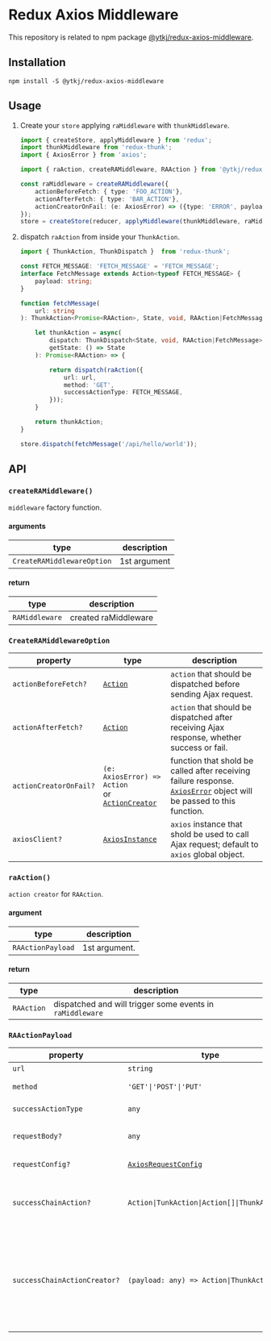 # Redux Axios Middleware

This repository is related to npm package [@ytkj/redux-axios-middleware](https://www.npmjs.com/package/@ytkj/redux-axios-middleware).

## Installation

`npm install -S @ytkj/redux-axios-middleware`

## Usage

1. Create your `store` applying `raMiddleware` with `thunkMiddleware`.
    ```typescript
    import { createStore, applyMiddleware } from 'redux';
    import thunkMiddleware from 'redux-thunk';
    import { AxiosError } from 'axios';

    import { raAction, createRAMiddleware, RAAction } from '@ytkj/redux-axios-middleware';

    const raMiddleware = createRAMiddleware({
        actionBeforeFetch: { type: 'FOO_ACTION'},
        actionAfterFetch: { type: 'BAR_ACTION'},
        actionCreatorOnFail: (e: AxiosError) => ({type: 'ERROR', payload: e.response.data}),
    });
    store = createStore(reducer, applyMiddleware(thunkMiddleware, raMiddleware));
    ```
2. dispatch `raAction` from inside your `ThunkAction`.
    ```typescript
    import { ThunkAction, ThunkDispatch }  from 'redux-thunk';

    const FETCH_MESSAGE: 'FETCH_MESSAGE' = 'FETCH_MESSAGE';
    interface FetchMessage extends Action<typeof FETCH_MESSAGE> {
        payload: string;
    }

    function fetchMessage(
        url: string
    ): ThunkAction<Promise<RAAction>, State, void, RAAction|FetchMessage> {

        let thunkAction = async(
            dispatch: ThunkDispatch<State, void, RAAction|FetchMessage>,
            getState: () => State
        ): Promise<RAAction> => {

            return dispatch(raAction({
                url: url,
                method: 'GET',
                successActionType: FETCH_MESSAGE,
            }));
        }

        return thunkAction;
    }

    store.dispatch(fetchMessage('/api/hello/world'));
    ```

## API

### `createRAMiddleware()`

`middleware` factory function.

#### arguments

|type|description|
|---|---|
|`CreateRAMiddlewareOption`|1st argument

#### return

|type|description|
|---|---|
|`RAMiddleware`|created raMiddleware|


### `CreateRAMiddlewareOption`

|property|type|description|
|---|---|---|
|`actionBeforeFetch?`|[`Action`](https://redux.js.org/basics/actions)|`action` that should be dispatched before sending Ajax request.|
|`actionAfterFetch?`|[`Action`](https://redux.js.org/basics/actions)|`action` that should be dispatched after receiving Ajax response, whether success or fail.|
|`actionCreatorOnFail?`|`(e: AxiosError) => Action`<br/>or</br>[`ActionCreator`](https://redux.js.org/basics/actions#action-creators)|function that shold be called after receiving failure response. [`AxiosError`](https://github.com/axios/axios/blob/master/index.d.ts#L79) object will be passed to this function.|
|`axiosClient?`|[`AxiosInstance`](https://github.com/axios/axios#axios-api)|`axios` instance that shold be used to call Ajax request; default to `axios` global object.|

### `raAction()`

`action creator` for `RAAction`.

#### argument

|type|description|
|---|---|
|`RAActionPayload`|1st argument.|

#### return

|type|description|
|---|---|
|`RAAction`|dispatched and will trigger some events in `raMiddleware`|

### `RAActionPayload`

|property|type|description|
|---|---|---|
|`url`|`string`|request URL.|
|`method`|`'GET'\|'POST'\|'PUT'`|requst HTTP method.|
|`successActionType`|`any`|`action.type` string.|
|`requestBody?`|`any`|request body (only for `'POST'` and `'PUT'`).|
|`requestConfig?`|[`AxiosRequestConfig`](https://github.com/axios/axios#request-config)|request config for `axios`.|
|`successChainAction?`|`Action\|TunkAction\|Action[]\|ThunkAction[]`|`action` that shold be dispatced after receiving Ajax response only if succeed.|
|`successChainActionCreator?`|`(payload: any) => Action\|ThunkAction`|`action creator` that shold be dispatched after receiving Ajax response only if succeed. response content(`res.data`) will be passed as argument.|


